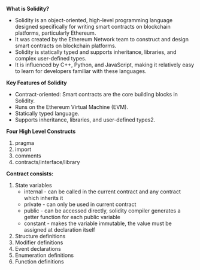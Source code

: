 **What is Solidity?**
* Solidity is an object-oriented, high-level programming language designed specifically for writing smart contracts on blockchain platforms, particularly Ethereum.
* It was created by the Ethereum Network team to construct and design smart contracts on blockchain platforms.
* Solidity is statically typed and supports inheritance, libraries, and complex user-defined types.
* It is influenced by C++, Python, and JavaScript, making it relatively easy to learn for developers familiar with these languages.

**Key Features of Solidity**
* Contract-oriented: Smart contracts are the core building blocks in Solidity.
* Runs on the Ethereum Virtual Machine (EVM).
* Statically typed language.
* Supports inheritance, libraries, and user-defined types2.

**Four High Level Constructs**
1. pragma
2. import
3. comments
4. contracts/interface/library

**Contract consists:**
1. State variables
   * internal - can be called in the current contract and any contract which inherits it
   * private - can only be used in current contract
   * public - can be accessed directly, solidity compiler generates a getter function for each public variable
   * constant - makes the variable immutable, the value must be assigned at declaration itself
3. Structure definitions
4. Modifier definitions
5. Event declarations
6. Enumeration definitions
7. Function definitions
